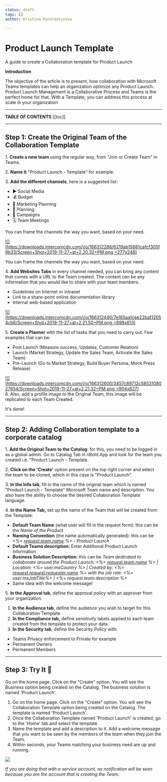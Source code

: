 ```yaml
---
status: draft
tags: []
author: Kristina Konstantynova

---
```

# **Product Launch Template**

A guide to create a Collaboration template for Product Launch

**Introduction**

The objective of the article is to present, how collaboration with Microsoft Teams templates can help an organization optimize any Product Launch. Product Launch Management is a Collaborative Process and Teams is the perfect home for that. With a Template, you can address this process at scale in your organization

***

**TABLE OF CONTENTS**
\[\[toc\]\]

***

## Step 1: Create the Original Team of the Collaboration Template

1\. **Create a new team** using the regular way, from "Join or Create Team" in Teams.

2\. **Name it** "Product Launch - Template" for example.

3\. **Add the different channels**, here is a suggested list:

* ▶ Social Media
* 💰 Budget
* 📢 Marketing Planning
* 📅 Planning
* 📣 Campaigns
* 🗓 Team Meetings

You can frame the channels the way you want, based on your need.

[![](https://downloads.intercomcdn.com/i/o/166312288/6219ab15681cafcf305f9b33/Screen+Shot+2019-11-27+at+2.20.32+PM.png =277x248)](https://downloads.intercomcdn.com/i/o/166312288/6219ab15681cafcf305f9b33/Screen+Shot+2019-11-27+at+2.20.32+PM.png)

You can frame the channels the way you want, based on your need.

4\. **Add Websites Tabs** in every channel needed, you can bring any content that comes with a URL to the Team created. The content can be any information that you would like to share with your team members.

* Guidelines on Internet or intranet
* Link to a share-point online documentation library
* Internal web-based application

[![](https://downloads.intercomcdn.com/i/o/166312440/7e165aa1cee22baf12054cb6/Screen+Shot+2019-11-27+at+2.21.50+PM.png =898x613)](https://downloads.intercomcdn.com/i/o/166312440/7e165aa1cee22baf12054cb6/Screen+Shot+2019-11-27+at+2.21.50+PM.png)

5\. **Create a Planner** with the list of tasks that you need to carry out. Few examples that can be:

* Post Launch (Measure success, Updates, Customer Relation)
* Launch (Market Strategy, Update the Sales Team, Activate the Sales Team)
* Pre-Launch (Go to Market Strategy, Build Buyer Persona, Mock Press Release)

[![](https://downloads.intercomcdn.com/i/o/166312600/3457c89712c5853108027654/Screen+Shot+2019-11-27+at+2.21.32+PM.png =904x627)](https://downloads.intercomcdn.com/i/o/166312600/3457c89712c5853108027654/Screen+Shot+2019-11-27+at+2.21.32+PM.png)  
6\. Also, add a profile image to the Original Team, this image will be replicated to each Team Created.

It's done!

***

## Step 2: Adding Collaboration template to a corporate catalog

1\. **Add the Original Team to the Catalog**: for this, you need to be logged in as a global admin. Go to Catalog Tab in nBold App and look for the team you created i.e. "Product Launch - Template.

2\. **Click on the 'Create'** option present on the top right corner and select the team to be cloned, which in this case is "Product Launch"

3\. **In the Info tab**, fill in the name of the original team which is named "Product Launch - Template" Microsoft Team name and description. You also have the ability to choose the desired Collaboration Template language.

4\. **In the Name Tab,** set up the name of the Team that will be created from the Template:

* **Default Team Name** (what user will fill in the request form): this can be the _Name of the Product_
* **Naming Convention** (the name automatically generated): this can be _<%=_ [_request.team.name_](http://request.team.name/) _%> - Product Launch_
* **Default Teams description:** Enter Additional Product Launch Information
* **Business Solution Description:** this can be _Team dedicated to collaborate around the Product Launch: <%=_ [_request.team.name_](http://request.team.name/) _%> | Location: <%= user.msCountry %> | Created by: <%=_ [_request.request.requester.name_](http://request.request.requester.name/) _%> with the job role: <%= user.msJobTitle%> | <%= request.team.description %>_
* Same Idea with the welcome message!

5\. **In the Approval tab**, define the approval policy with an approver from your organization.

1. **In the Audience tab**, define the audience you wish to target for this Collaboration Template.
2. **In the Compliance tab,** define sensitivity labels applied to each team created from the template to protect your data.
3. **In the Security tab**, define the Security Policy with:

* Teams Privacy enforcement to Private for example
* Permanent Owners
* Permanent Members

***

## Step 3: Try It 🚀

Go on the home page. Click on the "Create" option. You will see the Business option being created on the Catalog. The business solution is named 'Product Launch'.

1. Go on the home page. Click on the "Create" option. You will see the Collaboration Template option being created on the Catalog. The template is named 'Product Launch'.
2. Once the Collaboration Template named 'Product Launch' is created, go to the 'Home' tab and select the template
3. Name the template and add a description to it. Add a welcome message that you want to be seen by the members of the team when they join the Team.
4. Within seconds, your Teams matching your business need are up and running.

![](/uploads/screenshot-2022-02-11-at-10-18-13.png)

_If you are doing that with a service account, no notification will be seen because you are the account that is creating the Team._